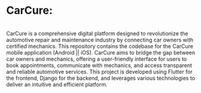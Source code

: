 <h1>CarCure: </h1><br>
CarCure is a comprehensive digital platform designed to revolutionize the automotive repair and maintenance industry by connecting car owners with certified mechanics. This repository contains the codebase for the CarCure mobile application (Android || iOS).
CarCure aims to bridge the gap between car owners and mechanics, offering a user-friendly interface for users to book appointments, communicate with mechanics, and access transparent and reliable automotive services. This project is developed using Flutter for the frontend, Django for the backend, and leverages various technologies to deliver an intuitive and efficient platform.
